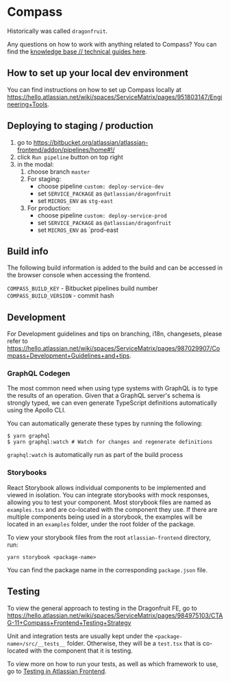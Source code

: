 # Compass

Historically was called `dragonfruit`.

Any questions on how to work with anything related to Compass?
You can find the [knowledge base // technical guides here](https://hello.atlassian.net/wiki/spaces/ServiceMatrix/pages/1010252001/Knowledge+base+technical+guides).

## How to set up your local dev environment

You can find instructions on how to set up Compass locally at https://hello.atlassian.net/wiki/spaces/ServiceMatrix/pages/951803147/Engineering+Tools.

## Deploying to staging / production

1. go to https://bitbucket.org/atlassian/atlassian-frontend/addon/pipelines/home#!/
2. click `Run pipeline` button on top right
3. in the modal:
   1. choose branch `master`
   2. For staging:
      - choose pipeline `custom: deploy-service-dev`
      - set `SERVICE_PACKAGE` as `@atlassian/dragonfruit`
      - set `MICROS_ENV` as `stg-east`
   3. For production:
      - choose pipeline `custom: deploy-service-prod`
      - set `SERVICE_PACKAGE` as `@atlassian/dragonfruit`
      - set `MICROS_ENV` as `prod-east

## Build info

The following build information is added to the build and can be accessed in the browser console when accessing the frontend.

`COMPASS_BUILD_KEY` - Bitbucket pipelines build number
`COMPASS_BUILD_VERSION` - commit hash

## Development

For Development guidelines and tips on branching, i18n, changesets, please refer to https://hello.atlassian.net/wiki/spaces/ServiceMatrix/pages/987029907/Compass+Development+Guidelines+and+tips.

### GraphQL Codegen

The most common need when using type systems with GraphQL is to type the results of an operation.
Given that a GraphQL server's schema is strongly typed, we can even generate TypeScript definitions automatically using the Apollo CLI.

You can automatically generate these types by running the following:

```shell
$ yarn graphql
$ yarn graphql:watch # Watch for changes and regenerate definitions
```

`graphql:watch` is automatically run as part of the build process

### Storybooks

React Storybook allows individual components to be implemented and viewed in isolation. You can integrate storybooks with mock responses, allowing you to test your component. Most storybook files are named as `examples.tsx` and are co-located with the component they use. If there are multiple components being used in a storybook, the examples will be located in an `examples` folder, under the root folder of the package.

To view your storybook files from the root `atlassian-frontend` directory, run:

```
yarn storybook <package-name>
```

You can find the package name in the corresponding `package.json` file.

## Testing

To view the general approach to testing in the Dragonfruit FE, go to
https://hello.atlassian.net/wiki/spaces/ServiceMatrix/pages/984975103/CTAG-11+Compass+Frontend+Testing+Strategy

Unit and integration tests are usually kept under the `<package-name>/src/__tests__` folder. Otherwise, they will be a `test.tsx` that is co-located with the component that it is testing.

To view more on how to run your tests, as well as which framework to use, go to [Testing in Atlassian Frontend](https://developer.atlassian.com/cloud/framework/atlassian-frontend/development/04-testing/).
